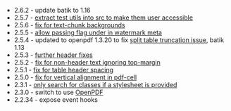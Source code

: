 * 2.6.2 - update batik to 1.16
* 2.5.7 - [extract test utils into src to make them user accessible](https://github.com/clj-pdf/clj-pdf/pull/211)
* 2.5.6 - [fix for text-chunk backgrounds](https://github.com/clj-pdf/clj-pdf/commit/8c42aaf958ca3d640365ff1baa4f2ab297f46a88)
* 2.5.5 - [allow passing flag under in watermark meta](https://github.com/clj-pdf/clj-pdf/pull/207)
* 2.5.4 - updated to openpdf 1.3.20 to fix [split table truncation issue](https://github.com/clj-pdf/clj-pdf/issues/203), batik 1.13
* 2.5.3 - [further header fixes](https://github.com/clj-pdf/clj-pdf/pull/202)
* 2.5.2 - [fix for non-header text ignoring top-margin](https://github.com/clj-pdf/clj-pdf/pull/201)
* 2.5.1 - [fix for table header spacing](https://github.com/clj-pdf/clj-pdf/pull/198)
* 2.5.0 - [fix for vertical alignment in pdf-cell](https://github.com/clj-pdf/clj-pdf/pull/197)
* 2.3.1 - [only search for classes if a stylesheet is provided](https://github.com/clj-pdf/clj-pdf/pull/163)
* 2.3.0 - switch to use [OpenPDF](https://librepdf.github.io/OpenPDF/)
* 2.2.34 - expose event hooks
